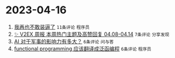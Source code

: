 # 2023-04-16

1. [我再也不敢装逼了](https://www.v2ex.com/t/932863) `11条评论` `程序员`
1. [✨ V2EX 周报 本周热门主题及高赞回复 04.08-04.14](https://www.v2ex.com/t/932854) `7条评论` `分享发现`
1. [AI 对于军事的影响力有多大？](https://www.v2ex.com/t/932862) `6条评论` `问与答`
1. [functional programming 应该翻译成泛函编程](https://www.v2ex.com/t/932856) `6条评论` `程序员`
